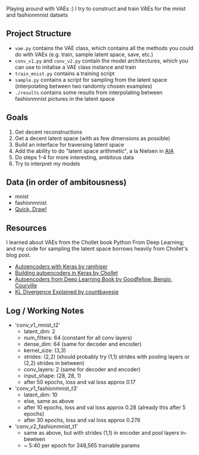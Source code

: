 Playing around with VAEs :) I try to construct and train VAEs for the mnist and fashionmnist datsets

## Project Structure
- `vae.py` contains the VAE class, which contains all the methods you could do with VAEs (e.g. train, sample latent space, save, etc.)
- `conv_v1.py` and `conv_v2.py` contain the model architectures, which you can use to initalise a VAE class instance and train
- `train_mnist.py` contains a training script
- `sample.py` contains a script for sampling from the latent space (interpolating between two randomly chosen examples)
- `./results` contains some results from interpolating between fashionmnist pictures in the latent space

## Goals
1. Get decent reconstructions
2. Get a decent latent space (with as few dimensions as possible)
3. Build an interface for traversing latent space
4. Add the ability to do "latent space arithmetic", a la Nielsen in [AIA](https://distill.pub/2017/aia/)
5. Do steps 1-4 for more interesting, ambitous data
6. Try to interpret my models

## Data (in order of ambitousness)
- mnist
- fashionmnist
- [Quick, Draw!](https://github.com/googlecreativelab/quickdraw-dataset)

## Resources
I learned about VAEs from the Chollet book Python From Deep Learning; and my code for sampling the latent space borrows heavily from Chollet's blog post.

- [Autoencoders with Keras by ramhiser](https://ramhiser.com/post/2018-05-14-autoencoders-with-keras/)
- [Building autoencoders in Keras by Chollet](https://blog.keras.io/building-autoencoders-in-keras.html)
- [Autoencoders from Deep Learning Book by Goodfellow, Bengio, Courville](http://www.deeplearningbook.org/contents/autoencoders.html)
- [KL Divergence Explained by countbayesie](https://www.countbayesie.com/blog/2017/5/9/kullback-leibler-divergence-explained)

## Log / Working Notes
- 'conv_v1_mnist_t2'
    - latent_dim: 2
    - num_filters: 64 (constant for all conv layers)
    - dense_dim: 64 (same for decoder and encoder)
    - kernel_size: (3,3)
    - strides: (2,2) (should probably try (1,1) strides with pooling layers or (2,2) strides in between)
    - conv_layers: 2 (same for decoder and encoder)
    - input_shape: (28, 28, 1)
    - after 50 epochs, loss and val loss approx 0.17
- 'conv_v1_fashionmnist_t3'
    - latent_dim: 10
    - else, same as above
    - after 10 epochs, loss and val loss approx 0.28 (already this after 5 epochs)
    - after 30 epochs, loss and val loss approx 0.276
- 'conv_v2_fashionmnist_t1'
    - same as above, but with strides (1,1) in encoder and pool layers in-bewteen
    - ~ 5:40 per epoch for 348,565 trainable params


